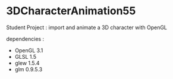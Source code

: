 3DCharacterAnimation55
======================

Student Project : import and animate a 3D character with OpenGL

dependencies :
 - OpenGL 3.1
 - GLSL 1.5
 - glew 1.5.4
 - glm 0.9.5.3
